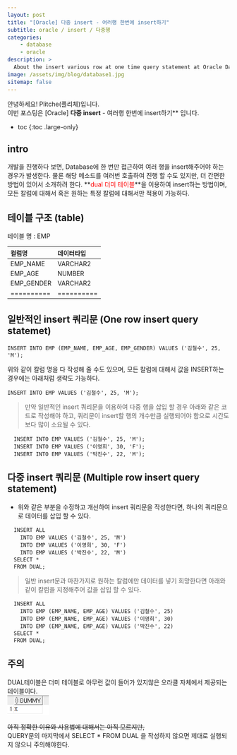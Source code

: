 ```yaml
---
layout: post
title: "[Oracle] 다중 insert - 여러행 한번에 insert하기"
subtitle: oracle / insert / 다중행
categories:
    - database
    - oracle
description: >
  About the insert various row at one time query statement at Oracle Database.
image: /assets/img/blog/database1.jpg
sitemap: false
---
```


안녕하세요! Plitche(플리체)입니다.  
이번 포스팅은 [Oracle] **다중 insert** - 여러행 한번에 insert하기** 입니다.

* toc
{:toc .large-only}

## intro
개발을 진행하다 보면, Database에 한 번만 접근하여 여러 행을 insert해주어야 하는 경우가 발생한다. 물론 해당 메소드를 여러번 호출하여 진행 할 수도 있지만, 더 간편한 방법이 있어서 소개하려 한다. **<font color="red">dual 더미 테이블</font>**을 이용하여 insert하는 방법이며, 모든 칼럼에 대해서 혹은 원하는 특정 칼럼에 대해서만 적용이 가능하다.

## 테이블 구조 (table)
테이블 명 : EMP

| 컬럼명  | 데이터타입  |
|:-------|:-----------|
|EMP_NAME|VARCHAR2    |
|EMP_AGE |NUMBER      |
|EMP_GENDER| VARCHAR2 |
|==========|==========|

## 일반적인 insert 쿼리문 (One row insert query statemet)
```Oracle
INSERT INTO EMP (EMP_NAME, EMP_AGE, EMP_GENDER) VALUES ('김철수', 25, 'M');
```

위와 같이 칼럼 명을 다 작성해 줄 수도 있으며, 모든 칼럼에 대해서 값을 INSERT하는 경우에는 아래처럼 생략도 가능하다.
```Oracle
INSERT INTO EMP VALUES ('김철수', 25, 'M');
```  

> 만약 일반적인 insert 쿼리문을 이용하여 다중 행을 삽입 할 경우 아래와 같은 코드로 작성해야 하고, 쿼리문이 insert할 행의 개수만큼 실행되어야 함으로 시간도 보다 많이 소요될 수 있다.
```Oracle
  INSERT INTO EMP VALUES ('김철수', 25, 'M');
  INSERT INTO EMP VALUES ('이영희', 30, 'F');
  INSERT INTO EMP VALUES ('박진수', 22, 'M');
```  

## 다중 insert 쿼리문 (Multiple row insert query statement)
* 위와 같은 부분을 수정하고 개선하여 insert 쿼리문을 작성한다면, 하나의 쿼리문으로 데이터를 삽입 할 수 있다.
```Oracle
  INSERT ALL
    INTO EMP VALUES ('김철수', 25, 'M')
    INTO EMP VALUES ('이영희', 30, 'F')
    INTO EMP VALUES ('박진수', 22, 'M')
  SELECT *
  FROM DUAL;
```  

> 일반 insert문과 마찬가지로 원하는 칼럼에만 데이터를 넣기 희망한다면 아래와 같이 칼럼을 지정해주어 값을 삽입 할 수 있다.
```Oracle
  INSERT ALL
    INTO EMP (EMP_NAME, EMP_AGE) VALUES ('김철수', 25)
    INTO EMP (EMP_NAME, EMP_AGE) VALUES ('이영희', 30)
    INTO EMP (EMP_NAME, EMP_AGE) VALUES ('박진수', 22)
  SELECT *
  FROM DUAL;
```  

## 주의
DUAL테이블은 더미 테이블로 아무런 값이 들어가 있지않은 오라클 자체에서 제공되는 테이블이다.  
![200x200](/assets/post/oracle/oracle-insert-01-01.PNG)  

~~아직 정확한 이유와 사용법에 대해서는 아직 모르지만,~~  
QUERY문의 마지막에서 SELECT * FROM DUAL 을 작성하지 않으면 제대로 실행되지 않으니 주의해야한다. 
